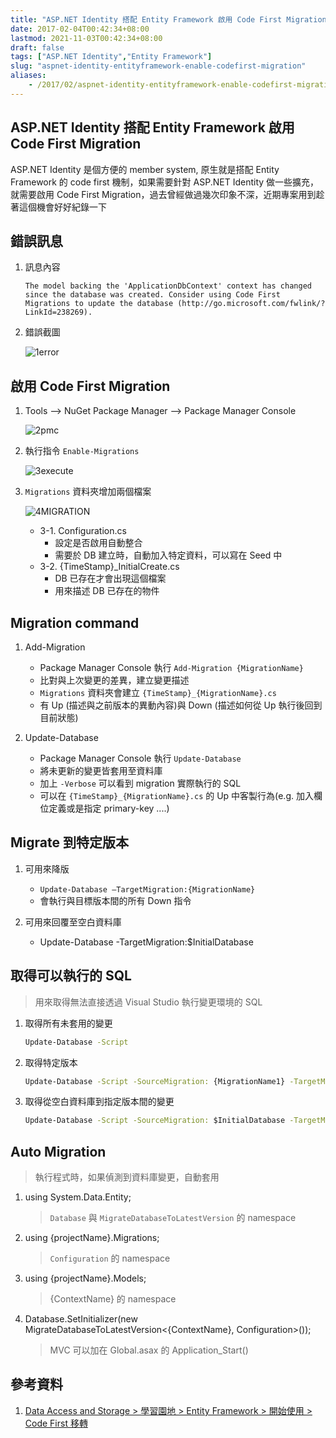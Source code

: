 ```yaml
---
title: "ASP.NET Identity 搭配 Entity Framework 啟用 Code First Migration"
date: 2017-02-04T00:42:34+08:00
lastmod: 2021-11-03T00:42:34+08:00
draft: false
tags: ["ASP.NET Identity","Entity Framework"]
slug: "aspnet-identity-entityframework-enable-codefirst-migration"
aliases:
    - /2017/02/aspnet-identity-entityframework-enable-codefirst-migration.html
---
```

## ASP.NET Identity 搭配 Entity Framework 啟用 Code First Migration

ASP.NET Identity 是個方便的 member system, 原生就是搭配 Entity Framework 的 code first 機制，如果需要針對 ASP.NET Identity 做一些擴充，就需要啟用 Code First Migration，過去曾經做過幾次印象不深，近期專案用到趁著這個機會好好紀錄一下

## 錯誤訊息

1. 訊息內容

    ```log
    The model backing the 'ApplicationDbContext' context has changed since the database was created. Consider using Code First Migrations to update the database (http://go.microsoft.com/fwlink/?LinkId=238269).
    ```

2. 錯誤截圖

    ![1error](https://cloud.githubusercontent.com/assets/3851540/22261474/1c1cfe64-e2a8-11e6-9ea8-59d950c8041a.png)

## 啟用 Code First Migration

1. Tools --> NuGet Package Manager --> Package Manager Console

    ![2pmc](https://cloud.githubusercontent.com/assets/3851540/22261475/1c527576-e2a8-11e6-832c-2bd0b11f33f1.png)

2. 執行指令 `Enable-Migrations`

    ![3execute](https://cloud.githubusercontent.com/assets/3851540/22261477/1c840dfc-e2a8-11e6-93bd-50bfbbd5fcd7.png)

3. `Migrations` 資料夾增加兩個檔案

    ![4MIGRATION](https://cloud.githubusercontent.com/assets/3851540/22261476/1c80c3f4-e2a8-11e6-9413-678768299a1f.png)

    - 3-1. Configuration.cs
        - 設定是否啟用自動整合
        - 需要於 DB 建立時，自動加入特定資料，可以寫在 Seed 中
    - 3-2. {TimeStamp}_InitialCreate.cs
        - DB 已存在才會出現這個檔案
        - 用來描述 DB 已存在的物件

## Migration command

1. Add-Migration
    - Package Manager Console 執行 `Add-Migration {MigrationName}`
    - 比對與上次變更的差異，建立變更描述
    - `Migrations` 資料夾會建立 `{TimeStamp}_{MigrationName}.cs`
    - 有 Up (描述與之前版本的異動內容)與 Down (描述如何從 Up 執行後回到目前狀態)

2. Update-Database
    - Package Manager Console 執行 `Update-Database`
    - 將未更新的變更皆套用至資料庫
    - 加上 `-Verbose` 可以看到 migration 實際執行的 SQL
    - 可以在 `{TimeStamp}_{MigrationName}.cs` 的 Up 中客製行為(e.g. 加入欄位定義或是指定 primary-key ....)

## Migrate 到特定版本

1. 可用來降版
    - `Update-Database –TargetMigration:{MigrationName}`
    - 會執行與目標版本間的所有 Down 指令

2. 可用來回覆至空白資料庫
    - Update-Database -TargetMigration:$InitialDatabase

## 取得可以執行的 SQL

 > 用來取得無法直接透過 Visual Studio 執行變更環境的 SQL

1. 取得所有未套用的變更

    ```cmd
    Update-Database -Script
    ```

2. 取得特定版本

    ```cmd
    Update-Database -Script -SourceMigration: {MigrationName1} -TargetMigration: {MigrationName2}
    ```

3. 取得從空白資料庫到指定版本間的變更

    ```cmd
    Update-Database -Script -SourceMigration: $InitialDatabase -TargetMigration: {MigrationName}
    ```

## Auto Migration

> 執行程式時，如果偵測到資料庫變更，自動套用

1. using System.Data.Entity;

    > `Database` 與 `MigrateDatabaseToLatestVersion` 的 namespace

2. using {projectName}.Migrations;

    > `Configuration` 的 namespace

3. using {projectName}.Models;

    > {ContextName} 的 namespace

4. Database.SetInitializer(new MigrateDatabaseToLatestVersion<{ContextName}, Configuration>());

    > MVC 可以加在 Global.asax 的 Application_Start()

## 參考資料

1. [Data Access and Storage > 學習園地 > Entity Framework > 開始使用 > Code First 移轉](https://msdn.microsoft.com/zh-tw/data/jj591621)
